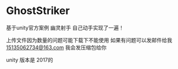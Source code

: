 # GhostStriker
基于unity官方案例 幽灵射手 自己动手实现了一遍！

上传文件因为数量的问题可能下载下不能使用 如果有问题可以发邮件给我 15135062734@163.com 我会发压缩包给你

unity 版本是 2017的
